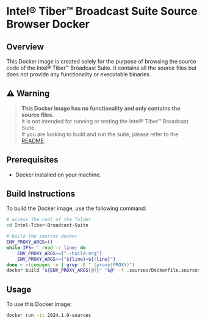 # Intel® Tiber™ Broadcast Suite Source Browser Docker

## Overview

This Docker image is created solely for the purpose of browsing the source code of the Intel® Tiber™ Broadcast Suite. It contains all the source files but does not provide any functionality or executable binaries.

## ⚠️ Warning

> **This Docker image has no functionality and only contains the source files.**  
> It is not intended for running or testing the Intel® Tiber™ Broadcast Suite.  
> If you are looking to build and run the suite, please refer to the [README](../docs/README.md).

## Prerequisites
- Docker installed on your machine.

## Build Instructions

To build the Docker image, use the following command:

```bash
# access the root of the folder
cd Intel-Tiber-Broadcast-Suite

# build the sources docker
ENV_PROXY_ARGS=()
while IFS='' read -r line; do
    ENV_PROXY_ARGS+=("--build-arg")
    ENV_PROXY_ARGS+=("${line}=${!line}")
done < <(compgen -e | grep -E "_(proxy|PROXY)")
docker build "${ENV_PROXY_ARGS[@]}" "$@" -f .sources/Dockerfile.sources -t 2024.1.0-sources .
```

## Usage

To use this Docker image:

```bash
docker run -it 2024.1.0-sources
```
